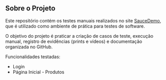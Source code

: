 ## Sobre o Projeto

Este repositório contém os testes manuais realizados no site [SauceDemo](https://www.saucedemo.com/), que é utilizado como ambiente de prática para testes de software.

O objetivo do projeto é praticar a criação de casos de teste, execução manual, registro de evidências (prints e vídeos) e documentação organizada no GitHub.

Funcionalidades testadas:
- Login
- Página Inicial - Produtos 


